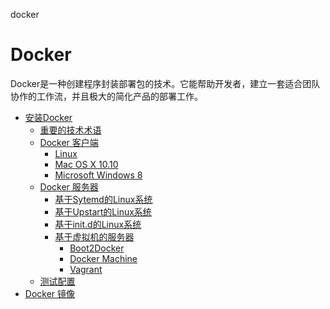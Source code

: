 docker
# Docker

Docker是一种创建程序封装部署包的技术。它能帮助开发者，建立一套适合团队协作的工作流，并且极大的简化产品的部署工作。

* [安装Docker](http://www.mean101.com/docker-installing-docker/)
	* [重要的技术术语](http://www.mean101.com/docker-important-terminology/)
	* [Docker 客户端](http://www.mean101.com/docker-docker-client/)
		* [Linux](http://www.mean101.com/docker-install-linux/)
		* [Mac OS X 10.10](http://www.mean101.com/docker-mac-os-x/)
		* [Microsoft Windows 8](http://www.mean101.com/docker-microsoft-windows-8/)
	* [Docker 服务器](http://www.mean101.com/docker-docker-server/)
		* [基于Sytemd的Linux系统](http://www.mean101.com/docker-systemd-based-linux/)
		* [基于Upstart的Linux系统](http://www.mean101.com/docker-upstart-based-linux/)
		* [基于init.d的Linux系统](http://www.mean101.com/docker-int-d-linux/)
		* [基于虚拟机的服务器](http://www.mean101.com/docker-non-linux-vm-based-server/)
			* [Boot2Docker](http://www.mean101.com/docker-Boot2Docker/)
			* [Docker Machine](http://www.mean101.com/docker-docker-machine/)
			* [Vagrant](http://www.mean101.com/docker-vagrant/)
	* [测试配置](http://www.mean101.com/docker-test-the-setup/)
* [Docker 镜像](http://www.mean101.com/docker-image/)
